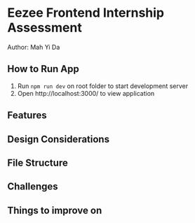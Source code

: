 # Eezee Frontend Internship Assessment

Author: Mah Yi Da

## How to Run App

1. Run `npm run dev` on root folder to start development server
2. Open http://localhost:3000/ to view application

## Features

## Design Considerations

## File Structure

## Challenges

## Things to improve on
